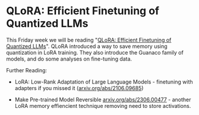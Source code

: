 # QLoRA: Efficient Finetuning of Quantized LLMs

This Friday week we will be reading "[QLoRA: Efficient Finetuning of Quantized LLMs](https://arxiv.org/abs/2305.14314)". QLoRA introduced a way to save memory using quantization in LoRA training. They also introduce the Guanaco family of models, and do some analyses on fine-tuning data.

Further Reading:
 * LoRA: Low-Rank Adaptation of Large Language Models - finetuning with adapters if you missed it ([arxiv.org/abs/2106.09685](https://arxiv.org/abs/2106.09685))

 * Make Pre-trained Model Reversible [arxiv.org/abs/2306.00477](https://arxiv.org/abs/2306.00477) - another LoRA memory effiencient technique removing need to store activations. 